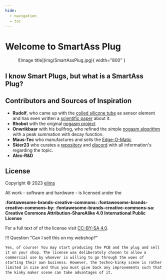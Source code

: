 ```yaml
---
hide:
  - navigation
  - toc
---
```


# Welcome to SmartAss Plug

<figure markdown>
  ![Image title](img/SmartAssPlug.jpg){ width="800" }
</figure>

## I know Smart Plugs, but what is a SmartAss Plug?

## Contributors and Sources of Inspiration

- **Rudolf**, who came up with the [coiled silicone tube](https://www.thingiverse.com/thing:3543727) as sensor element and has even written a [scientific paper](https://www.degruyter.com/document/doi/10.1515/pjbr-2020-0014/pdf) about it.
- **Rhobot** with the original [nogasm project](https://github.com/nogasm/nogasm)
- **Onwrikbaar** with his bullfrog, who refined the simple [nogasm algorithm](https://github.com/Onwrikbaar/Bullfrog) with a peak summation with decay function.
- **Maus-Tec** who manufactures and sells the [Edge-O-Matic](https://github.com/MausTec/edge-o-matic-3000)
- **Skier23** who curates a [repository](https://github.com/Edging-Machines/Edging-Machines) and [discord](https://discord.gg/EvYbZBf) with all information's regarding the topic.
- **Alex-R&D**

## License

Copyright &copy; 2023 <a href="https://github.com/theelims"  target="_blank" rel="noopener">elims</a>

All work - software and hardware - is licensed under the

**:fontawesome-brands-creative-commons: :fontawesome-brands-creative-commons-by: :fontawesome-brands-creative-commons-sa: Creative Commons Attribution-ShareAlike 4.0 International Public License**

For a full text of of the license visit [CC-BY-SA 4.0](https://creativecommons.org/licenses/by-sa/4.0/).

!!! Question "Can I sell this on my webshop?"

    Yes, of course! You may start producing the PCB and the plug and sell it on your shop. The license was deliberately chosen to allow a commercial use by whoever is willing to go through the woes of starting their own business. However, the techno-kinky scene is rather limited in size and thus you must give back any improvements such that the kinky maker scene can take advantages of it.
